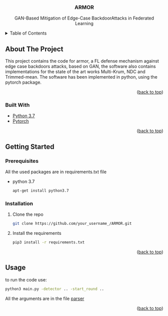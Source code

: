 <div id="top"></div>





<!-- PROJECT LOGO -->
<br />
<div align="center">

  <h3 align="center">ARMOR</h3>

  <p align="center">
    GAN-Based Mitigation of Edge-Case BackdoorAttacks in Federated Learning

  </p>
</div>



<!-- TABLE OF CONTENTS -->
<details>
  <summary>Table of Contents</summary>
  <ol>
    <li>
      <a href="#about-the-project">About The Project</a>
      <ul>
        <li><a href="#built-with">Built With</a></li>
      </ul>
    </li>
    <li>
      <a href="#getting-started">Getting Started</a>
      <ul>
        <li><a href="#prerequisites">Prerequisites</a></li>
        <li><a href="#installation">Installation</a></li>
      </ul>
    </li>
    <li><a href="#usage">Usage</a></li>

  </ol>
</details>



<!-- ABOUT THE PROJECT -->
## About The Project


This project contains the code for armor, a FL defense mechanism against edge case backdoors attacks, based on GAN, the software also contains implementations for the state of the art works Multi-Krum, NDC and Trimmed-mean. The software has been implemented in python, using the pytorch package.

<p align="right">(<a href="#top">back to top</a>)</p>



### Built With



* [Python 3.7](https://www.python.org/downloads/release/python-370/)
* [Pytorch](https://pytorch.org/)

<p align="right">(<a href="#top">back to top</a>)</p>



<!-- GETTING STARTED -->
## Getting Started



### Prerequisites

All the used packages are in requirements.txt file
* python 3.7
  ```sh
  apt-get install python3.7
  ```

### Installation



1. Clone the repo
   ```sh
   git clone https://github.com/your_username_/ARMOR.git
   ```
3. Install the requirements
   ```sh
   pip3 install -r requirements.txt
   ```

<p align="right">(<a href="#top">back to top</a>)</p>



<!-- USAGE EXAMPLES -->
## Usage

to run the code use:
   ```sh
   python3 main.py -detector .. -start_round ..
   ```
   
   All the arguments are in the file <a href="/src/parser.py">parser</a>


<p align="right">(<a href="#top">back to top</a>)</p>




